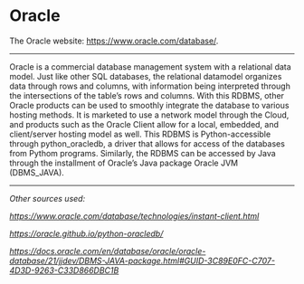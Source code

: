 # Oracle
The Oracle website: https://www.oracle.com/database/.
____

Oracle is a commercial database management system with a relational data model. Just like other SQL databases, the relational datamodel organizes data through rows and columns, with information being interpreted through the intersections of the table’s rows and columns. With this RDBMS, other Oracle products can be used to smoothly integrate the database to various hosting methods. It is marketed to use a network model through the Cloud, and products such as the Oracle Client allow for a local, embedded, and client/server hosting model as well. This RDBMS is Python-accessible through python_oracledb, a driver that allows for access of the databases from Pythom programs. Similarly, the RDBMS can be accessed by Java through the installment of Oracle’s Java package Oracle JVM (DBMS_JAVA).
____
_Other sources used:_

_https://www.oracle.com/database/technologies/instant-client.html_

_https://oracle.github.io/python-oracledb/_

_https://docs.oracle.com/en/database/oracle/oracle-database/21/jjdev/DBMS-JAVA-package.html#GUID-3C89E0FC-C707-4D3D-9263-C33D866DBC1B_